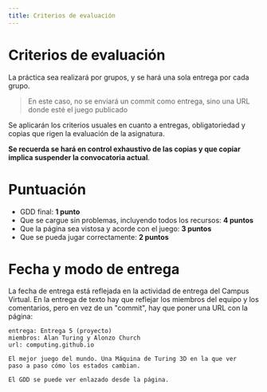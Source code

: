 ```yaml
---
title: Criterios de evaluación
---
```


# Criterios de evaluación

La práctica sea realizará por grupos, y se hará una sola entrega por cada grupo.

> En este caso, no se enviará un commit como entrega, sino una URL donde esté el juego publicado

Se
aplicarán los criterios usuales en cuanto a entregas, obligatoriedad y copias
que rigen la evaluación de la asignatura.

**Se recuerda se hará en control exhaustivo de las copias y que copiar implica
suspender la convocatoria actual**.

# Puntuación

- GDD final: **1 punto**
- Que se cargue sin problemas, incluyendo todos los recursos: **4 puntos**
- Que la página sea vistosa y acorde con el juego: **3 puntos**
- Que se pueda jugar correctamente: **2 puntos**

# Fecha y modo de entrega

La fecha de entrega está reflejada en la actividad de entrega del Campus
Virtual. En la entrega de texto hay que reflejar los miembros del equipo y los comentarios, pero en vez de un "commit", hay que poner una URL con la página:

    entrega: Entrega 5 (proyecto)
    miembros: Alan Turing y Alonzo Church
    url: computing.github.io

    El mejor juego del mundo. Una Máquina de Turing 3D en la que ver
    paso a paso cómo los estados cambian.

    El GDD se puede ver enlazado desde la página.
